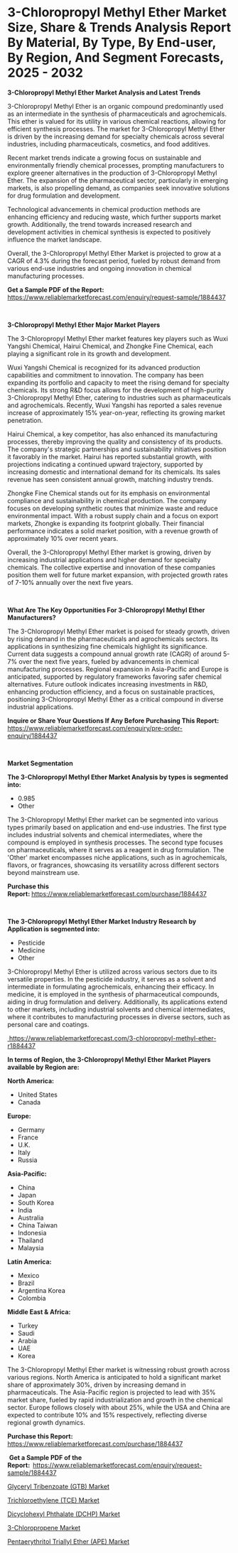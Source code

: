 <p><h1>3-Chloropropyl Methyl Ether Market Size, Share & Trends Analysis Report By Material, By Type, By End-user, By Region, And Segment Forecasts, 2025 - 2032</h1></p><p><strong>3-Chloropropyl Methyl Ether Market Analysis and Latest Trends</strong></p>
<p><p>3-Chloropropyl Methyl Ether is an organic compound predominantly used as an intermediate in the synthesis of pharmaceuticals and agrochemicals. This ether is valued for its utility in various chemical reactions, allowing for efficient synthesis processes. The market for 3-Chloropropyl Methyl Ether is driven by the increasing demand for specialty chemicals across several industries, including pharmaceuticals, cosmetics, and food additives.</p><p>Recent market trends indicate a growing focus on sustainable and environmentally friendly chemical processes, prompting manufacturers to explore greener alternatives in the production of 3-Chloropropyl Methyl Ether. The expansion of the pharmaceutical sector, particularly in emerging markets, is also propelling demand, as companies seek innovative solutions for drug formulation and development.</p><p>Technological advancements in chemical production methods are enhancing efficiency and reducing waste, which further supports market growth. Additionally, the trend towards increased research and development activities in chemical synthesis is expected to positively influence the market landscape.</p><p>Overall, the 3-Chloropropyl Methyl Ether Market is projected to grow at a CAGR of 4.3% during the forecast period, fueled by robust demand from various end-use industries and ongoing innovation in chemical manufacturing processes.</p></p>
<p><strong>Get a Sample PDF of the Report:&nbsp;</strong> <a href="https://www.reliablemarketforecast.com/enquiry/request-sample/1884437?utm_campaign=1903&utm_medium=2&utm_source=Github&utm_content=ia&utm_term=03042025&utm_id=3-chloropropyl-methyl-ether">https://www.reliablemarketforecast.com/enquiry/request-sample/1884437</a></p>
<p>&nbsp;</p>
<p><strong>3-Chloropropyl Methyl Ether Major Market Players</strong></p>
<p><p>The 3-Chloropropyl Methyl Ether market features key players such as Wuxi Yangshi Chemical, Hairui Chemical, and Zhongke Fine Chemical, each playing a significant role in its growth and development.</p><p>Wuxi Yangshi Chemical is recognized for its advanced production capabilities and commitment to innovation. The company has been expanding its portfolio and capacity to meet the rising demand for specialty chemicals. Its strong R&D focus allows for the development of high-purity 3-Chloropropyl Methyl Ether, catering to industries such as pharmaceuticals and agrochemicals. Recently, Wuxi Yangshi has reported a sales revenue increase of approximately 15% year-on-year, reflecting its growing market penetration.</p><p>Hairui Chemical, a key competitor, has also enhanced its manufacturing processes, thereby improving the quality and consistency of its products. The company's strategic partnerships and sustainability initiatives position it favorably in the market. Hairui has reported substantial growth, with projections indicating a continued upward trajectory, supported by increasing domestic and international demand for its chemicals. Its sales revenue has seen consistent annual growth, matching industry trends.</p><p>Zhongke Fine Chemical stands out for its emphasis on environmental compliance and sustainability in chemical production. The company focuses on developing synthetic routes that minimize waste and reduce environmental impact. With a robust supply chain and a focus on export markets, Zhongke is expanding its footprint globally. Their financial performance indicates a solid market position, with a revenue growth of approximately 10% over recent years.</p><p>Overall, the 3-Chloropropyl Methyl Ether market is growing, driven by increasing industrial applications and higher demand for specialty chemicals. The collective expertise and innovation of these companies position them well for future market expansion, with projected growth rates of 7-10% annually over the next five years.</p></p>
<p>&nbsp;</p>
<p><strong>What Are The Key Opportunities For 3-Chloropropyl Methyl Ether Manufacturers?</strong></p>
<p><p>The 3-Chloropropyl Methyl Ether market is poised for steady growth, driven by rising demand in the pharmaceuticals and agrochemicals sectors. Its applications in synthesizing fine chemicals highlight its significance. Current data suggests a compound annual growth rate (CAGR) of around 5-7% over the next five years, fueled by advancements in chemical manufacturing processes. Regional expansion in Asia-Pacific and Europe is anticipated, supported by regulatory frameworks favoring safer chemical alternatives. Future outlook indicates increasing investments in R&D, enhancing production efficiency, and a focus on sustainable practices, positioning 3-Chloropropyl Methyl Ether as a critical compound in diverse industrial applications.</p></p>
<p><strong>Inquire or Share Your Questions If Any Before Purchasing This Report:</strong> <a href="https://www.reliablemarketforecast.com/enquiry/pre-order-enquiry/1884437?utm_campaign=1903&utm_medium=2&utm_source=Github&utm_content=ia&utm_term=03042025&utm_id=3-chloropropyl-methyl-ether">https://www.reliablemarketforecast.com/enquiry/pre-order-enquiry/1884437</a></p>
<p>&nbsp;</p>
<p><strong>Market Segmentation</strong></p>
<p><strong>The 3-Chloropropyl Methyl Ether Market Analysis by types is segmented into:</strong></p>
<p><ul><li>0.985</li><li>Other</li></ul></p>
<p><p>The 3-Chloropropyl Methyl Ether market can be segmented into various types primarily based on application and end-use industries. The first type includes industrial solvents and chemical intermediates, where the compound is employed in synthesis processes. The second type focuses on pharmaceuticals, where it serves as a reagent in drug formulation. The 'Other' market encompasses niche applications, such as in agrochemicals, flavors, or fragrances, showcasing its versatility across different sectors beyond mainstream use.</p></p>
<p><strong>Purchase this Report:&nbsp;</strong><a href="https://www.reliablemarketforecast.com/purchase/1884437?utm_campaign=1903&utm_medium=2&utm_source=Github&utm_content=ia&utm_term=03042025&utm_id=3-chloropropyl-methyl-ether">https://www.reliablemarketforecast.com/purchase/1884437</a></p>
<p>&nbsp;</p>
<p><strong>The 3-Chloropropyl Methyl Ether Market Industry Research by Application is segmented into:</strong></p>
<p><ul><li>Pesticide</li><li>Medicine</li><li>Other</li></ul></p>
<p><p>3-Chloropropyl Methyl Ether is utilized across various sectors due to its versatile properties. In the pesticide industry, it serves as a solvent and intermediate in formulating agrochemicals, enhancing their efficacy. In medicine, it is employed in the synthesis of pharmaceutical compounds, aiding in drug formulation and delivery. Additionally, its applications extend to other markets, including industrial solvents and chemical intermediates, where it contributes to manufacturing processes in diverse sectors, such as personal care and coatings.</p></p>
<p><a href="https://www.reliablemarketforecast.com/3-chloropropyl-methyl-ether-r1884437?utm_campaign=1903&utm_medium=2&utm_source=Github&utm_content=ia&utm_term=03042025&utm_id=3-chloropropyl-methyl-ether">&nbsp;https://www.reliablemarketforecast.com/3-chloropropyl-methyl-ether-r1884437</a></p>
<p><strong>In terms of Region, the 3-Chloropropyl Methyl Ether Market Players available by Region are:</strong></p>
<p>
    <p> <strong> North America: </strong>
        <ul>
            <li>United States</li>
            <li>Canada</li>
        </ul>
        </p> 
    <p> <strong> Europe: </strong>
        <ul>
            <li>Germany</li>
            <li>France</li>
            <li>U.K.</li>
            <li>Italy</li>
            <li>Russia</li>
        </ul>
        </p> 
    <p> <strong> Asia-Pacific: </strong>
        <ul>
            <li>China</li>
            <li>Japan</li>
            <li>South Korea</li>
            <li>India</li>
            <li>Australia</li>
            <li>China Taiwan</li>
            <li>Indonesia</li>
            <li>Thailand</li>
            <li>Malaysia</li>
        </ul>
        </p> 
    <p> <strong> Latin America: </strong>
        <ul>
            <li>Mexico</li>
            <li>Brazil</li>
            <li>Argentina Korea</li>
            <li>Colombia</li>
        </ul>
        </p> 
    <p> <strong> Middle East & Africa: </strong>
        <ul>
            <li>Turkey</li>
            <li>Saudi</li>
            <li>Arabia</li>
            <li>UAE</li>
            <li>Korea</li>
        </ul>
    </p>
    </p>
<p><p>The 3-Chloropropyl Methyl Ether market is witnessing robust growth across various regions. North America is anticipated to hold a significant market share of approximately 30%, driven by increasing demand in pharmaceuticals. The Asia-Pacific region is projected to lead with 35% market share, fueled by rapid industrialization and growth in the chemical sector. Europe follows closely with about 25%, while the USA and China are expected to contribute 10% and 15% respectively, reflecting diverse regional growth dynamics.</p></p>
<p><strong>Purchase this Report: </strong><a href="https://www.reliablemarketforecast.com/purchase/1884437?utm_campaign=1903&utm_medium=2&utm_source=Github&utm_content=ia&utm_term=03042025&utm_id=3-chloropropyl-methyl-ether">https://www.reliablemarketforecast.com/purchase/1884437</a></p>
<p>&nbsp;<strong>Get a Sample PDF of the Report:&nbsp;&nbsp;</strong><a href="https://www.reliablemarketforecast.com/enquiry/request-sample/1884437?utm_campaign=1903&utm_medium=2&utm_source=Github&utm_content=ia&utm_term=03042025&utm_id=3-chloropropyl-methyl-ether">https://www.reliablemarketforecast.com/enquiry/request-sample/1884437</a></p>
<p><strong></strong></p>
<p><p><a href="https://github.com/tigoryemm/Market-Research-Report-List-1/blob/main/glyceryl-tribenzoate-gtb-market.md?utm_campaign=1903&utm_medium=2&utm_source=Github&utm_content=ia&utm_term=03042025&utm_id=3-chloropropyl-methyl-ether">Glyceryl Tribenzoate (GTB) Market</a></p><p><a href="https://github.com/lonanweaseh4/Market-Research-Report-List-1/blob/main/trichloroethylene-tce-market.md?utm_campaign=1903&utm_medium=2&utm_source=Github&utm_content=ia&utm_term=03042025&utm_id=3-chloropropyl-methyl-ether">Trichloroethylene (TCE) Market</a></p><p><a href="https://github.com/djoeamakeh/Market-Research-Report-List-1/blob/main/dicyclohexyl-phthalate-dchp-market.md?utm_campaign=1903&utm_medium=2&utm_source=Github&utm_content=ia&utm_term=03042025&utm_id=3-chloropropyl-methyl-ether">Dicyclohexyl Phthalate (DCHP) Market</a></p><p><a href="https://github.com/negrocybul4w/Market-Research-Report-List-1/blob/main/3-chloropropene-market.md?utm_campaign=1903&utm_medium=2&utm_source=Github&utm_content=ia&utm_term=03042025&utm_id=3-chloropropyl-methyl-ether">3-Chloropropene Market</a></p><p><a href="https://github.com/landtmman/Market-Research-Report-List-1/blob/main/pentaerythritol-triallyl-ether-ape-market.md?utm_campaign=1903&utm_medium=2&utm_source=Github&utm_content=ia&utm_term=03042025&utm_id=3-chloropropyl-methyl-ether">Pentaerythritol Triallyl Ether (APE) Market</a></p></p>